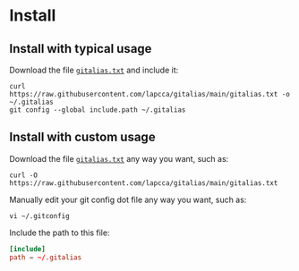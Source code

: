 # Install


## Install with typical usage

Download the file [`gitalias.txt`](../../gitalias.txt) and include it:

```shell
curl https://raw.githubusercontent.com/lapcca/gitalias/main/gitalias.txt -o ~/.gitalias
git config --global include.path ~/.gitalias
```


## Install with custom usage

Download the file [`gitalias.txt`](../../gitalias.txt) any way you want, such as:

```shell
curl -O https://raw.githubusercontent.com/lapcca/gitalias/main/gitalias.txt
```

Manually edit your git config dot file any way you want, such as:

```shell
vi ~/.gitconfig
```

Include the path to this file:

```toml
[include]
path = ~/.gitalias
```
